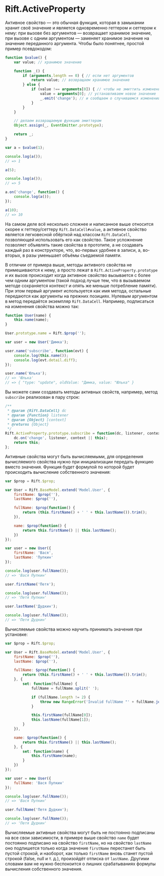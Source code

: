 # Rift.ActiveProperty

Активное свойство — это обычная функция, которая в замыкании хранит своё значение и является одновременно геттером и сеттером к нему: при вызове без аргументов — возвращает хранимое значение, при вызове с одним аргументом — заменяет хранимое значение на значение переданного аргумента. Чтобы было понятнее, простой пример псевдокодом:
```js
function $value() {
	var value; // хранимое значение

	function _() {
		if (arguments.length == 0) { // если нет аргументов
			return value; // возвращаем хранимое значение
		} else {
			if (value !== arguments[0]) { // чтобы не эмиттить изменение лишний раз, когда на самом деле ничего не изменилось
				value = arguments[0]; // устанавливаем новое значение
				_.emit('change'); // и сообщаем о случившемся изменении
			}
		}
	}

	// делаем возвращаемую функцию эмиттером
	Object.assign(_, EventEmitter.prototype);

	return _;
}

var a = $value(1);

console.log(a());
// => 1

a(5);

console.log(a());
// => 5

a.on('change', function() {
	console.log(a());
});

a(10);
// => 10
```

На самом деле всё несколько сложнее и написанное выше относится скорее к геттеру/сеттеру `Rift.DataCell#value`, а активное свойство является легковесной обёрткой над классом `Rift.DataCell`, позволяющей использовать его как свойство. Такое усложнение позволяет объявлять такие свойства в прототипе, а не создавать каждый раз в конструкторе, что, во-первых удобнее в записи, а, во-вторых, в разы уменьшает объёмы съедаемой памяти.

В отличии от примера выше, методы активного свойства не примешиваются к нему, а просто лежат в `Rift.ActiveProperty.prototype` и их вызов происходит когда активное свойство вызывается с более чем одним аргументом (такой подход лучше тем, что в вызываемом методе сохраняется контекст и опять же меньше потребление памяти). При этом первый аргумент используется как имя метода, остальные передаются как аргументы на прежних позициях. Нулевым аргументом в метод передаётся экземпляр `Rift.DataCell`. Например, подписаться на изменения свойства можно так:
```js
function User(name) {
	this.name(name);
}

User.prototype.name = Rift.$prop('');

var user = new User('Димка');

user.name('subscribe', function(evt) {
	console.log(this.name());
	console.log(evt.detail.diff);
});

user.name('Юлька');
// => 'Юлька'
// => { "type: "update", oldValue: "Димка, value: "Юлька" }
```

Вы можете сами создавать методы активных свойств, например, метод `subscribe` реализован в пару строк:
```js
/**
 * @param {Rift.DataCell} dc
 * @param {Function} listener
 * @param {Object} [context]
 * @returns {Object}
 */
Rift.ActiveProperty.prototype.subscribe = function(dc, listener, context) {
	dc.on('change', listener, context || this);
	return this;
};
```

Активные свойства могут быть вычисляемыми, для определения вычисляемого свойства нужно при инициализации передать функцию вместо значения. Функция будет формулой по которой будет происходить вычисление собственного значения:
```js
var $prop = Rift.$prop;

var User = Rift.BaseModel.extend('Model.User', {
	firstName: $prop(''),
	lastName: $prop(''),

	fullName: $prop(function() {
		return (this.firstName() + ' ' + this.lastName()).trim();
	}),

	name: $prop(function() {
		return this.firstName() || this.lastName();
	})
});

var user = new User({
	firstName: 'Вася',
	lastName: 'Пупкин'
});

console.log(user.fullName());
// => 'Вася Пупкин'

user.firstName('Петя');

console.log(user.fullName());
// => 'Петя Пупкин'

user.lastName('Дудкин');

console.log(user.fullName());
// => 'Петя Дудкин'
```

Вычисляемые свойства можно научить принимать значения при установке:
```js
var $prop = Rift.$prop;

var User = Rift.BaseModel.extend('Model.User', {
	firstName: $prop(''),
	lastName: $prop(''),

	fullName: $prop(function() {
		return (this.firstName() + ' ' + this.lastName()).trim();
	}, {
		set: function(fullName) {
			fullName = fullName.split(' ');

			if (fullName.length != 2) {
				throw new RangeError('Invalid fullName "' + fullName.join(' ') + '"');
			}

			this.firstName(fullName[0]);
			this.lastName(fullName[1]);
		}
	}),

	name: $prop(function() {
		return this.firstName() || this.lastName();
	}, {
		set: function(name) {
			this.firstName(name);
		}
	})
});

var user = new User({
	fullName: 'Вася Пупкин'
});

console.log(user.fullName());
// => 'Вася Пупкин'

user.fullName('Петя Дудкин');

console.log(user.fullName());
// => 'Петя Дудкин'
```

Вычисляемые активные свойства могут быть не постоянно подписаны на все свои зависимости, в примере выше свойство `name` будет постоянно подписано на свойство `firstName`, но на свойство `lastName` оно подпишется только когда значение `firstName` перестанет быть пустой строкой, и наоборот, как только `firstName` вновь станет пустой строкой (false, null и т. д.), произойдёт отписка от `lastName`. Другими словами вам не нужно беспокоится о лишних срабатываниях формулы вычисления собственного значения. 
